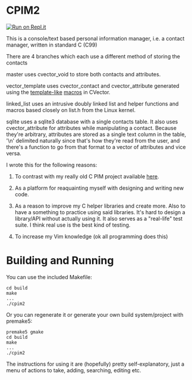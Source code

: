 CPIM2
=====

[![Run on Repl.it](https://repl.it/badge/github/rswinkle/CPIM2)](https://repl.it/github/rswinkle/CPIM2)

This is a console/text based personal information manager,
i.e. a contact manager, written in standard C (C99)

There are 4 branches which each use a different method
of storing the contacts

master uses cvector_void to store both contacts and attributes.

vector_template uses cvector_contact and cvector_attribute
generated using the [template-like](https://github.com/rswinkle/CPIM2/blob/vector_template/cpim.h#L19) [macros](https://github.com/rswinkle/CPIM2/blob/vector_template/cpim.c#L11) in CVector.

linked_list uses an intrusive doubly linked list and helper
functions and macros based closely on list.h from the Linux
kernel.

sqlite uses a sqlite3 database with a single contacts table.  It
also uses cvector_attribute for attributes while manipulating a contact.
Because they're arbitrary, attributes are stored as a single text column
in the table, '\n' delimited naturally since that's how they're read from the user,
and there's a function to go from that format to a vector of attributes and vice versa.


I wrote this for the following reasons:

1. To contrast with my really old C PIM project
available [here](http://www.robertwinkler.com/projects/hist_projects.html).

2. As a platform for reaquainting myself with designing
and writing new code.

3. As a reason to improve my C helper libraries and create
more.  Also to have a something to practice using said
libraries.  It's hard to design a library/API without
actually using it.  It also serves as a "real-life" test
suite.  I think real use is the best kind of testing.

4. To increase my Vim knowledge (ok all programming does this)

Building and Running
====================

You can use the included Makefile:

    cd build
    make
    ...
    ./cpim2

Or you can regenerate it or generate your own build system/project with premake5:

    premake5 gmake
    cd build
    make
    ...
    ./cpim2

The instructions for using it are (hopefully) pretty self-explanatory, just a menu
of actions to take, adding, searching, editing etc.
